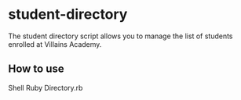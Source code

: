 # student-directory #

The student directory script allows you to manage the list of students enrolled at Villains Academy.

## How to use ##
Shell
Ruby Directory.rb